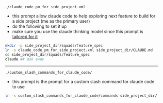 `./claude_code_pm_for_side_project.xml`
- this prompt allow claude code to help exploring next feature to build for a side project (me as the primary user)
- do the following to set it up
- make sure you use the claude thinking model since this prompt is [tailored for it](https://docs.anthropic.com/en/docs/build-with-claude/prompt-engineering/extended-thinking-tips)

```bash
mkdir -p side_project_dir/squads/feature_spec
ln -s claude_code_pm_for_side_project.xml side_project_dir/CLAUDE.md
cd side_project_dir/squads/feature_spec
claude ## ask away
```

---
`./custom_slash_commands_for_claude_code/`

- this prompt is the prompt for a custom slash command for claude code to use

```bash
ln -s custom_slash_commands_for_claude_code/commands side_project_dir/.claude/commands
```
